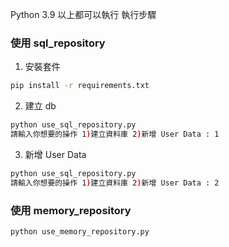 Python 3.9 以上都可以執行
執行步驟
### 使用 sql_repository
1. 安裝套件
```bash
pip install -r requirements.txt
```
2. 建立 db
```bash
python use_sql_repository.py
請輸入你想要的操作 1)建立資料庫 2)新增 User Data : 1
```
3. 新增 User Data
```bash
python use_sql_repository.py
請輸入你想要的操作 1)建立資料庫 2)新增 User Data : 2
```
### 使用 memory_repository
```bash
python use_memory_repository.py
```
